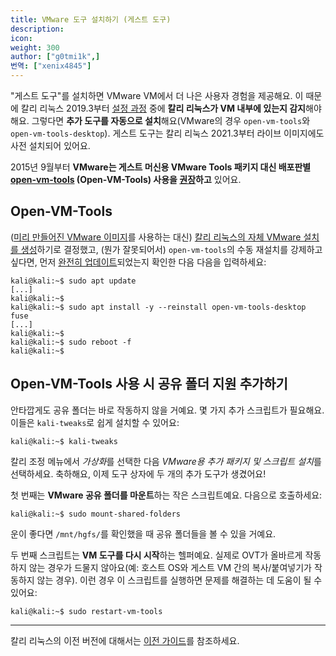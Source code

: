 ```yaml
---
title: VMware 도구 설치하기 (게스트 도구)
description:
icon:
weight: 300
author: ["g0tmi1k",]
번역: ["xenix4845"]
---
```


"게스트 도구"를 설치하면 VMware VM에서 더 나은 사용자 경험을 제공해요. 이 때문에 칼리 리눅스 2019.3부터 [설정 과정](https://gitlab.com/kalilinux/build-scripts/live-build-config/-/blob/master/simple-cdd/profiles/offline.downloads) 중에 **칼리 리눅스가 VM 내부에 있는지 감지**해야 해요. 그렇다면 **추가 도구를 자동으로 설치**해요(VMware의 경우 `open-vm-tools`와 `open-vm-tools-desktop`). 게스트 도구는 칼리 리눅스 2021.3부터 라이브 이미지에도 사전 설치되어 있어요.

2015년 9월부터 **VMware는 게스트 머신용 VMware Tools 패키지 대신 배포판별 [open-vm-tools](https://packages.debian.org/testing/open-vm-tools) (Open-VM-Tools) 사용을 [권장](https://blogs.vmware.com/vsphere/2015/09/open-vm-tools-ovt-the-future-of-vmware-tools-for-linux.html)하고** 있어요.

## Open-VM-Tools

([미리 만들어진 VMware 이미지](/get-kali/#kali-virtual-machines)를 사용하는 대신) [칼리 리눅스의 자체 VMware 설치를 생성](/docs/virtualization/install-vmware-guest-vm/)하기로 결정했고, (뭔가 잘못되어서) `open-vm-tools`의 수동 재설치를 강제하고 싶다면, 먼저 [완전히 업데이트](/docs/general-use/updating-kali/)되었는지 확인한 다음 다음을 입력하세요:

```console
kali@kali:~$ sudo apt update
[...]
kali@kali:~$
kali@kali:~$ sudo apt install -y --reinstall open-vm-tools-desktop fuse
[...]
kali@kali:~$
kali@kali:~$ sudo reboot -f
kali@kali:~$
```

## Open-VM-Tools 사용 시 공유 폴더 지원 추가하기

안타깝게도 공유 폴더는 바로 작동하지 않을 거예요. 몇 가지 추가 스크립트가 필요해요. 이들은 `kali-tweaks`로 쉽게 설치할 수 있어요:

```console
kali@kali:~$ kali-tweaks
```

칼리 조정 메뉴에서 *가상화*를 선택한 다음 *VMware용 추가 패키지 및 스크립트 설치*를 선택하세요. 축하해요, 이제 도구 상자에 두 개의 추가 도구가 생겼어요!

첫 번째는 **VMware 공유 폴더를 마운트**하는 작은 스크립트예요. 다음으로 호출하세요:

```console
kali@kali:~$ sudo mount-shared-folders
```

운이 좋다면 `/mnt/hgfs/`를 확인했을 때 공유 폴더들을 볼 수 있을 거예요.

두 번째 스크립트는 **VM 도구를 다시 시작**하는 헬퍼예요. 실제로 OVT가 올바르게 작동하지 않는 경우가 드물지 않아요(예: 호스트 OS와 게스트 VM 간의 복사/붙여넣기가 작동하지 않는 경우). 이런 경우 이 스크립트를 실행하면 문제를 해결하는 데 도움이 될 수 있어요:

```console
kali@kali:~$ sudo restart-vm-tools
```

- - -

칼리 리눅스의 이전 버전에 대해서는 [이전 가이드](/docs/virtualization/install-vmware-guest-tools-legacy/)를 참조하세요.
